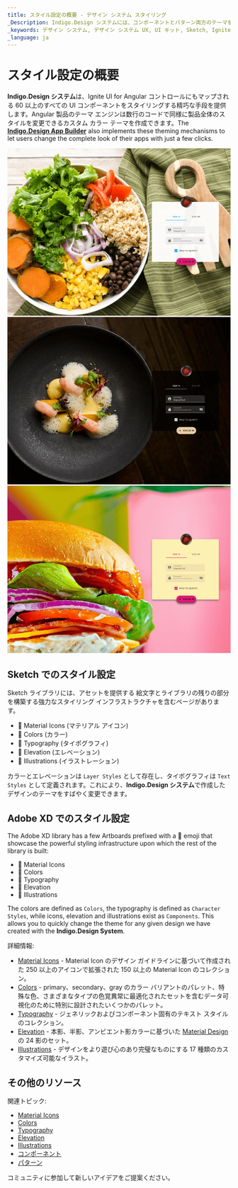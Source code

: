 ```yaml
---
title: スタイル設定の概要 - デザイン システム スタイリング
_Description: Indigo.Design システムには、コンポーネントとパターン両方のテーマを定義するために必要な項目がすべて含まれます。
_keywords: デザイン システム, デザイン システム UX, UI キット, Sketch, Ignite UI for Angular, Sketch to Angular, Angular, Angular デザイン システム, Sketch からコードをエクスポート, Angular 用のデザイン キット, Sketch HTML, Sketch to HTML, Sketch UI キット
_language: ja
---
```


# スタイル設定の概要

**Indigo.Design システム**は、Ignite UI for Angular コントロールにもマップされる 60 以上のすべての UI コンポーネントをスタイリングする精巧な手段を提供します。Angular 製品のテーマ エンジンは数行のコードで同様に製品全体のスタイルを変更できるカスタム カラー テーマを作成できます。The [**Indigo.Design App Builder**](../appbuilder/app-builder-overview.md) also implements these theming mechanisms to let users change the complete look of their apps with just a few clicks.

<img class="responsive-img" src="../images/theme_overview_default.png" />

<img class="responsive-img" src="../images/theme_overview_dark.png" />

<img class="responsive-img" src="../images/theme_overview_vibrant.png" />

## Sketch でのスタイル設定

Sketch ライブラリには、アセットを提供する  絵文字とライブラリの残りの部分を構築する強力なスタイリング インフラストラクチャを含むページがあります。

- 🎨 Material Icons (マテリアル アイコン)
- 🎨 Colors (カラー)
- 🎨 Typography (タイポグラフィ)
- 🎨 Elevation (エレベーション)
- 🎨 Illustrations (イラストレーション)

カラーとエレベーションは `Layer Styles` として存在し、タイポグラフィは `Text Styles` として定義されます。これにより、**Indigo.Design システム**で作成したデザインのテーマをすばやく変更できます。

## Adobe XD でのスタイル設定

The Adobe XD library has a few Artboards prefixed with a 🎨 emoji that showcase the powerful styling infrastructure upon which the rest of the library is built:

- 🎨 Material Icons
- 🎨 Colors
- 🎨 Typography
- 🎨 Elevation
- 🎨 Illustrations

Тhe colors are defined as `Colors`, the typography is defined as `Character Styles`, while icons, elevation and illustrations exist as `Components`. This allows you to quickly change the theme for any given design we have created with the **Indigo.Design System**.

詳細情報:

- [Material Icons](material-icons.md) - Material Icon のデザイン ガイドラインに基づいて作成された 250 以上のアイコンで拡張された 150 以上の Material Icon のコレクション。
- [Colors](colors.md) - primary、secondary、gray のカラー バリアントのパレット、特殊な色、さまざまなタイプの色覚異常に最適化されたセットを含むデータ可視化のために特別に設計されたいくつかのパレット。 
- [Typography](typography.md) - ジェネリックおよびコンポーネント固有のテキスト スタイルのコレクション。
- [Elevation](elevation.md) - 本影、半影、アンビエント影カラーに基づいた [Material Design](https://material.io/design/environment/elevation.html) の 24 影のセット。
- [Illustrations](illustrations.md) - デザインをより遊び心のあり完璧なものにする 17 種類のカスタマイズ可能なイラスト。

## その他のリソース

関連トピック:

- [Material Icons](material-icons.md)
- [Colors](colors.md)
- [Typography](typography.md)
- [Elevation](elevation.md)
- [Illustrations](illustrations.md)
- [コンポーネント](../components/components-overview.md)
- [パターン](../patterns/patterns-overview.md)
  <div class="divider--half"></div>

コミュニティに参加して新しいアイデアをご提案ください。
